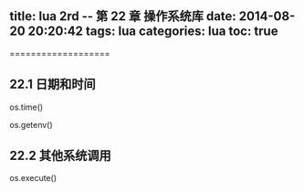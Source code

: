 title: lua 2rd -- 第 22 章 操作系统库
date: 2014-08-20 20:20:42
tags: lua
categories: lua
toc: true
---
===================

## 22\.1 日期和时间

os.time()

os.getenv()


## 22\.2 其他系统调用

os.execute()




